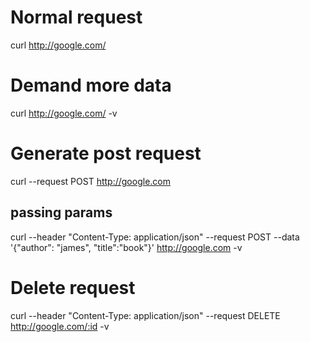 # Normal request
curl http://google.com/

# Demand more data
curl http://google.com/ -v

# Generate post request
curl --request POST http://google.com

## passing params 
curl --header "Content-Type: application/json" --request POST --data '{"author": "james", "title":"book"}' http://google.com -v

# Delete request
curl --header "Content-Type: application/json" --request DELETE http://google.com/:id -v

